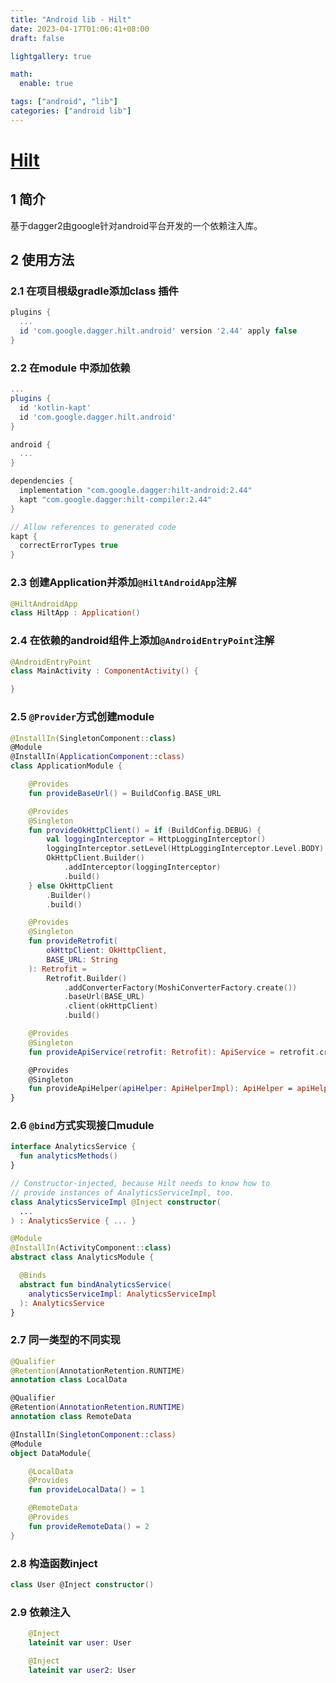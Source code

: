```yaml
---
title: "Android lib - Hilt"
date: 2023-04-17T01:06:41+08:00
draft: false

lightgallery: true

math:
  enable: true

tags: ["android", "lib"]
categories: ["android lib"]
---
```


# [Hilt](https://developer.android.google.cn/training/dependency-injection/hilt-android)

## 1 简介
基于dagger2由google针对android平台开发的一个依赖注入库。

## 2 使用方法
### 2.1 在项目根级gradle添加class 插件
```groovy
plugins {
  ...
  id 'com.google.dagger.hilt.android' version '2.44' apply false
}
```
### 2.2 在module 中添加依赖
```groovy
...
plugins {
  id 'kotlin-kapt'
  id 'com.google.dagger.hilt.android'
}

android {
  ...
}

dependencies {
  implementation "com.google.dagger:hilt-android:2.44"
  kapt "com.google.dagger:hilt-compiler:2.44"
}

// Allow references to generated code
kapt {
  correctErrorTypes true
}
```

### 2.3 创建Application并添加`@HiltAndroidApp`注解
```kotlin
@HiltAndroidApp
class HiltApp : Application()
```

### 2.4 在依赖的android组件上添加`@AndroidEntryPoint`注解
```kotlin
@AndroidEntryPoint
class MainActivity : ComponentActivity() {

}
```

### 2.5 `@Provider`方式创建module
```kotlin
@InstallIn(SingletonComponent::class)
@Module
@InstallIn(ApplicationComponent::class)
class ApplicationModule {

    @Provides
    fun provideBaseUrl() = BuildConfig.BASE_URL

    @Provides
    @Singleton
    fun provideOkHttpClient() = if (BuildConfig.DEBUG) {
        val loggingInterceptor = HttpLoggingInterceptor()
        loggingInterceptor.setLevel(HttpLoggingInterceptor.Level.BODY)
        OkHttpClient.Builder()
            .addInterceptor(loggingInterceptor)
            .build()
    } else OkHttpClient
        .Builder()
        .build()

    @Provides
    @Singleton
    fun provideRetrofit(
        okHttpClient: OkHttpClient,
        BASE_URL: String
    ): Retrofit =
        Retrofit.Builder()
            .addConverterFactory(MoshiConverterFactory.create())
            .baseUrl(BASE_URL)
            .client(okHttpClient)
            .build()

    @Provides
    @Singleton
    fun provideApiService(retrofit: Retrofit): ApiService = retrofit.create(ApiService::class.java)

    @Provides
    @Singleton
    fun provideApiHelper(apiHelper: ApiHelperImpl): ApiHelper = apiHelper
}
```

### 2.6 `@bind`方式实现接口mudule
```kotlin
interface AnalyticsService {
  fun analyticsMethods()
}

// Constructor-injected, because Hilt needs to know how to
// provide instances of AnalyticsServiceImpl, too.
class AnalyticsServiceImpl @Inject constructor(
  ...
) : AnalyticsService { ... }

@Module
@InstallIn(ActivityComponent::class)
abstract class AnalyticsModule {

  @Binds
  abstract fun bindAnalyticsService(
    analyticsServiceImpl: AnalyticsServiceImpl
  ): AnalyticsService
}
```

### 2.7 同一类型的不同实现
```kotlin
@Qualifier
@Retention(AnnotationRetention.RUNTIME)
annotation class LocalData

@Qualifier
@Retention(AnnotationRetention.RUNTIME)
annotation class RemoteData

@InstallIn(SingletonComponent::class)
@Module
object DataModule{

    @LocalData
    @Provides
    fun provideLocalData() = 1

    @RemoteData
    @Provides
    fun provideRemoteData() = 2
}
```

### 2.8 构造函数inject
```kotlin
class User @Inject constructor()
```

### 2.9 依赖注入
```kotlin
    @Inject
    lateinit var user: User

    @Inject
    lateinit var user2: User
```